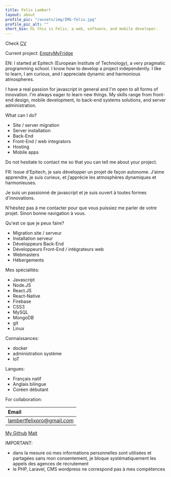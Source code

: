```yaml
---
title: Felix Lambert
layout: about
profile_pic: "/assets/img/IMG-felix.jpg"
profile_pic_alt: ""
short_bio: Hi this is Felix, a web, software, and mobile developer.
---
```


Check [CV](https://github.com/felix-lambert/felix-lambert.github.io/blob/master/download/Felix's%20CV%20_%20CV.pdf)

Current project: [EmptyMyFridge](https://www.emptymyfridge.com/)

EN: I started at Epitech (European Institute of Technology), a very pragmatic programming school. I know how to develop a project independently. I like to learn, I am curious, and I appreciate dynamic and harmonious atmospheres.

I have a real passion for javascript in general and I'm open to all forms of innovation. I'm always eager to learn new things. My skills range from front-end design, mobile development, to back-end systems solutions, and server administration.

What can I do?

- Site / server migration
- Server installation
- Back-End
- Front-End / web integrators
- Hosting
- Mobile apps

Do not hesitate to contact me so that you can tell me about your project.

FR: Issue d'Epitech, je sais développer un projet de façon autonome. J’aime apprendre, je suis curieux, et j’apprécie les atmosphères dynamiques et harmonieuses. 

Je suis un passionné de javascript et je suis ouvert à toutes formes d'innovations. 

N'hésitez pas à me contacter pour que vous puissiez me parler de votre projet. Sinon bonne navigation à vous.

Qu'est ce que je peux faire?

- Migration site / serveur
- Installation serveur
- Développeurs Back-End
- Développeurs Front-End / intégrateurs web
- Webmasters
- Hébergements

Mes spécialités:

- Javascript
- Node.JS
- React.JS
- React-Native
- Firebase
- CSS3
- MySQL
- MongoDB
- git
- Linux

Connaissances:

- docker
- administration système
- IoT

Langues:

- Français natif
- Anglais bilingue
- Coréen débutant

For collaboration:

| Email                     |
| :------------------------ |
| lambertfelixpro@gmail.com |

[My Github](http://github.com/felix-lambert)
[Malt](https://www.malt.fr/profile/felixlambert1)

IMPORTANT:

- dans la mesure où mes informations personnelles sont utilisées et partagées sans mon consentement, je bloque systématiquement les appels des agences de recrutement
- le PHP, Laravel, CMS wordpress ne correspond pas à mes compétences
